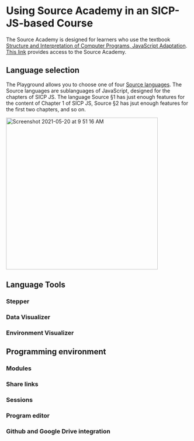 # Using Source Academy in an SICP-JS-based Course

The Source Academy is designed for learners who use the textbook [Structure and Interpretation of Computer Programs, JavaScript Adaptation](https://sourceacademy.org/sicpjs/). [This link](https://sourceacademy.org/) provides access to the Source Academy.

## Language selection

The Playground allows you to choose one of four [Source languages](https://docs.sourceacademy.org). The Source languages are sublanguages of JavaScript, designed for the chapters of SICP JS. The language Source §1 has just enough features for the content of Chapter 1 of SICP JS, Source §2 has jsut enough features for the first two chapters, and so on.

<img width="415" alt="Screenshot 2021-05-20 at 9 51 16 AM" src="https://user-images.githubusercontent.com/30220768/118906769-f9899e00-b950-11eb-9ba4-849898be9dbe.png">

## Language Tools

### Stepper

### Data Visualizer

### Environment Visualizer

## Programming environment

### Modules

### Share links

### Sessions

### Program editor

### Github and Google Drive integration
